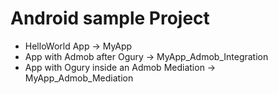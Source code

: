 Android sample Project
======

- HelloWorld App -> MyApp
- App with Admob after Ogury -> MyApp_Admob_Integration
- App with Ogury inside an Admob Mediation -> MyApp_Admob_Mediation
